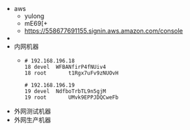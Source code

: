 - aws
	- yulong
	- mE69[+
	- https://558677691155.signin.aws.amazon.com/console
-
- 内网机器
	- ```
	  # 192.168.196.18
	  18 devel 	WFBANfirP4fNUiv4
	  18 root		t1Rgx7uFv9zNUOvH
	  
	  # 192.168.196.19
	  19 devel 	NdfboTrbTL9n5gjM
	  19 root		UMvk9EPPJDQCweFb
	  ```
- 外网测试机器
- 外网生产机器